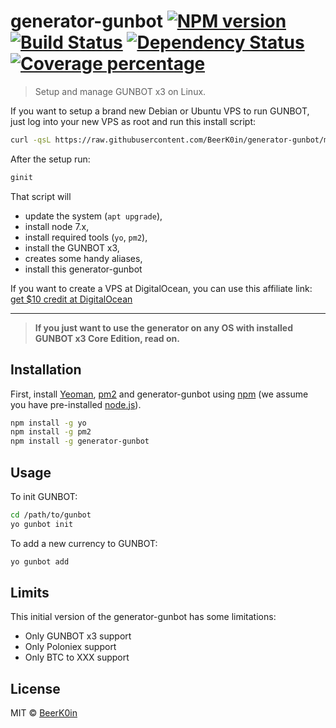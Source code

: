 # generator-gunbot [![NPM version][npm-image]][npm-url] [![Build Status][travis-image]][travis-url] [![Dependency Status][daviddm-image]][daviddm-url] [![Coverage percentage][coveralls-image]][coveralls-url]
> Setup and manage GUNBOT x3 on Linux.

If you want to setup a brand new Debian or Ubuntu VPS to run GUNBOT, just log into your new VPS as root and run this install script:

```bash
curl -qsL https://raw.githubusercontent.com/BeerK0in/generator-gunbot/master/install.sh | bash -- && exec bash
```
After the setup run:
```bash
ginit
```

That script will 
 * update the system (`apt upgrade`), 
 * install node 7.x, 
 * install required tools (`yo`, `pm2`), 
 * install the GUNBOT x3, 
 * creates some handy aliases,
 * install this generator-gunbot
 
If you want to create a VPS at DigitalOcean, you can use this affiliate link: [get $10 credit at DigitalOcean](https://m.do.co/c/fade3d3435ba) 

---

> **If you just want to use the generator on any OS with installed GUNBOT x3 Core Edition, read on.**

## Installation

First, install [Yeoman](http://yeoman.io), [pm2](http://pm2.keymetrics.io/) and generator-gunbot using [npm](https://www.npmjs.com/) (we assume you have pre-installed [node.js](https://nodejs.org/)).

```bash
npm install -g yo
npm install -g pm2
npm install -g generator-gunbot
```

## Usage

To init GUNBOT:

```bash
cd /path/to/gunbot
yo gunbot init
```

To add a new currency to GUNBOT:

```bash
yo gunbot add
```

## Limits

This initial version of the generator-gunbot has some limitations:

 * Only GUNBOT x3 support
 * Only Poloniex support
 * Only BTC to XXX support

## License

MIT © [BeerK0in](https://github.com/BeerK0in)


[npm-image]: https://badge.fury.io/js/generator-gunbot.svg
[npm-url]: https://npmjs.org/package/generator-gunbot
[travis-image]: https://travis-ci.org/BeerK0in/generator-gunbot.svg?branch=master
[travis-url]: https://travis-ci.org/BeerK0in/generator-gunbot
[daviddm-image]: https://david-dm.org/BeerK0in/generator-gunbot.svg?theme=shields.io
[daviddm-url]: https://david-dm.org/BeerK0in/generator-gunbot
[coveralls-image]: https://coveralls.io/repos/github/BeerK0in/generator-gunbot/badge.svg?branch=master
[coveralls-url]: https://coveralls.io/github/BeerK0in/generator-gunbot?branch=master

